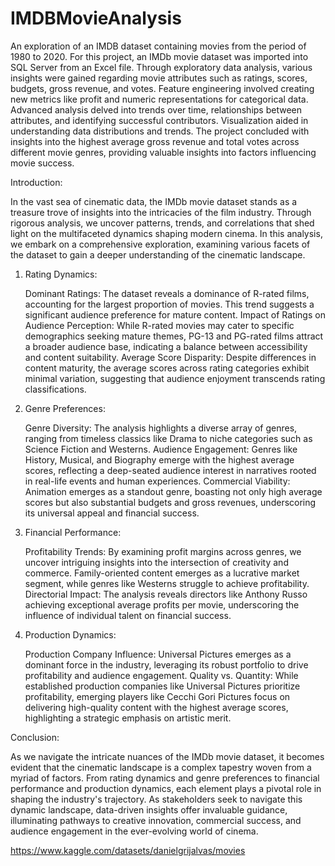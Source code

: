 # IMDBMovieAnalysis
An exploration of an IMDB dataset containing movies from the period of 1980 to 2020. For this project, an IMDb movie dataset was imported into SQL Server from an Excel file. Through exploratory data analysis, various insights were gained regarding movie attributes such as ratings, scores, budgets, gross revenue, and votes. Feature engineering involved creating new metrics like profit and numeric representations for categorical data. Advanced analysis delved into trends over time, relationships between attributes, and identifying successful contributors. Visualization aided in understanding data distributions and trends. The project concluded with insights into the highest average gross revenue and total votes across different movie genres, providing valuable insights into factors influencing movie success.

Introduction:

In the vast sea of cinematic data, the IMDb movie dataset stands as a treasure trove of insights into the intricacies of the film industry. Through rigorous analysis, we uncover patterns, trends, and correlations that shed light on the multifaceted dynamics shaping modern cinema. In this analysis, we embark on a comprehensive exploration, examining various facets of the dataset to gain a deeper understanding of the cinematic landscape.
1. Rating Dynamics:

    Dominant Ratings: The dataset reveals a dominance of R-rated films, accounting for the largest proportion of movies. This trend suggests a significant audience preference for mature content.
    Impact of Ratings on Audience Perception: While R-rated movies may cater to specific demographics seeking mature themes, PG-13 and PG-rated films attract a broader audience base, indicating a balance between accessibility and content suitability.
    Average Score Disparity: Despite differences in content maturity, the average scores across rating categories exhibit minimal variation, suggesting that audience enjoyment transcends rating classifications.

2. Genre Preferences:

    Genre Diversity: The analysis highlights a diverse array of genres, ranging from timeless classics like Drama to niche categories such as Science Fiction and Westerns.
    Audience Engagement: Genres like History, Musical, and Biography emerge with the highest average scores, reflecting a deep-seated audience interest in narratives rooted in real-life events and human experiences.
    Commercial Viability: Animation emerges as a standout genre, boasting not only high average scores but also substantial budgets and gross revenues, underscoring its universal appeal and financial success.

3. Financial Performance:

    Profitability Trends: By examining profit margins across genres, we uncover intriguing insights into the intersection of creativity and commerce. Family-oriented content emerges as a lucrative market segment, while genres like Westerns struggle to achieve profitability.
    Directorial Impact: The analysis reveals directors like Anthony Russo achieving exceptional average profits per movie, underscoring the influence of individual talent on financial success.

4. Production Dynamics:

    Production Company Influence: Universal Pictures emerges as a dominant force in the industry, leveraging its robust portfolio to drive profitability and audience engagement.
    Quality vs. Quantity: While established production companies like Universal Pictures prioritize profitability, emerging players like Cecchi Gori Pictures focus on delivering high-quality content with the highest average scores, highlighting a strategic emphasis on artistic merit.

Conclusion:

As we navigate the intricate nuances of the IMDb movie dataset, it becomes evident that the cinematic landscape is a complex tapestry woven from a myriad of factors. From rating dynamics and genre preferences to financial performance and production dynamics, each element plays a pivotal role in shaping the industry's trajectory. As stakeholders seek to navigate this dynamic landscape, data-driven insights offer invaluable guidance, illuminating pathways to creative innovation, commercial success, and audience engagement in the ever-evolving world of cinema.


https://www.kaggle.com/datasets/danielgrijalvas/movies
